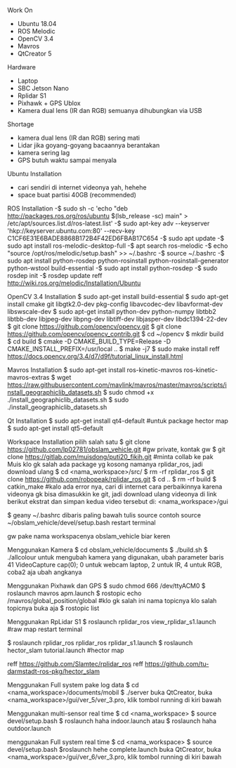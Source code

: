 Work On
- Ubuntu 18.04
- ROS Melodic
- OpenCV 3.4
- Mavros
- QtCreator 5

Hardware
- Laptop
- SBC Jetson Nano 
- Rplidar S1 
- Pixhawk + GPS Ublox
- Kamera dual lens (IR dan RGB)
semuanya dihubungkan via USB

Shortage
- kamera dual lens (IR dan RGB) sering mati
- Lidar jika goyang-goyang bacaannya berantakan
- kamera sering lag
- GPS butuh waktu sampai menyala

Ubuntu Installation
- cari sendiri di internet videonya yah, hehehe
- space buat partisi 40GB (recommended)

ROS Installation
-$ sudo sh -c 'echo "deb http://packages.ros.org/ros/ubuntu $(lsb_release -sc) main" > /etc/apt/sources.list.d/ros-latest.list'
-$ sudo apt-key adv --keyserver 'hkp://keyserver.ubuntu.com:80' --recv-key C1CF6E31E6BADE8868B172B4F42ED6FBAB17C654
-$ sudo apt update
-$ sudo apt install ros-melodic-desktop-full
-$ apt search ros-melodic
-$ echo "source /opt/ros/melodic/setup.bash" >> ~/.bashrc
-$ source ~/.bashrc
-$ sudo apt install python-rosdep python-rosinstall python-rosinstall-generator python-wstool build-essential
-$ sudo apt install python-rosdep
-$ sudo rosdep init
-$ rosdep update
reff http://wiki.ros.org/melodic/Installation/Ubuntu

OpenCV 3.4 Installation
$ sudo apt-get install build-essential
$ sudo apt-get install cmake git libgtk2.0-dev pkg-config libavcodec-dev libavformat-dev libswscale-dev
$ sudo apt-get install python-dev python-numpy libtbb2 libtbb-dev libjpeg-dev libpng-dev libtiff-dev libjasper-dev libdc1394-22-dev
$ git clone https://github.com/opencv/opencv.git
$ git clone https://github.com/opencv/opencv_contrib.git
$ cd ~/opencv
$ mkdir build
$ cd build
$ cmake -D CMAKE_BUILD_TYPE=Release -D CMAKE_INSTALL_PREFIX=/usr/local ..
$ make -j7
$ sudo make install
reff https://docs.opencv.org/3.4/d7/d9f/tutorial_linux_install.html

Mavros Installation
$ sudo apt-get install ros-kinetic-mavros ros-kinetic-mavros-extras
$ wget https://raw.githubusercontent.com/mavlink/mavros/master/mavros/scripts/install_geographiclib_datasets.sh
$ sudo chmod +x ./install_geographiclib_datasets.sh
$ sudo ./install_geographiclib_datasets.sh

Qt Installation 
$ sudo apt-get install qt4-default  #untuk package hector map
$ sudo apt-get install qt5-default

Workspace Installation
pilih salah satu
$ git clone https://github.com/lp02781/obslam_vehicle.git #gw private, kontak gw
$ git clone https://gitlab.com/muisdong/puti20_fikih.git #minta collab ke pak Muis
klo gk salah ada package yg kosong namanya rplidar_ros, jadi download ulang
$ cd <nama_workspace>/src/
$ rm -rf rplidar_ros
$ git clone https://github.com/robopeak/rplidar_ros.git
$ cd ..
$ rm -rf build
$ catkin_make #kalo ada error nya, cari di internet cara perbaikinnya
karena videonya gk bisa dimasukkin ke git, jadi download ulang videonya di link berikut
ekstrat dan simpan kedua video tersebut di: 
 <nama_workspace>/gui

$ geany ~/.bashrc
dibaris paling bawah tulis 
	source <alamat workspace>
	contoh
	source ~/obslam_vehicle/devel/setup.bash
restart terminal

gw pake nama workspacenya obslam_vehicle biar keren

Menggunakan Kamera
$ cd obslam_vehicle/documents
$ ./build.sh
$ ./allcolour
untuk mengubah kamera yang digunakan, ubah parameter baris 41
	VideoCapture cap(0); 0 untuk webcam laptop, 2 untuk IR, 4 untuk RGB, coba2 aja ubah angkanya

Menggunakan Pixhawk dan GPS
$ sudo chmod 666 /dev/ttyACM0
$ roslaunch mavros apm.launch
$ rostopic echo /mavros/global_position/global #klo gk salah ini nama topicnya
klo salah topicnya buka aja
$ rostopic list

Menggunakan RpLidar S1
$ roslaunch rplidar_ros view_rplidar_s1.launch #raw map
restart terminal

$ roslaunch rplidar_ros rplidar_ros rplidar_s1.launch
$ roslaunch hector_slam tutorial.launch #hector map

reff https://github.com/Slamtec/rplidar_ros
reff https://github.com/tu-darmstadt-ros-pkg/hector_slam

Menggunakan Full system pake log data 
$ cd <nama_workspace>/documents/mobil
$ ./server
buka QtCreator, buka <nama_workspace>/gui/ver_5/ver_3.pro, klik tombol running di kiri bawah

Menggunakan multi-sensor real time 
$ cd <nama_workspace>
$ source devel/setup.bash
$ roslaunch haha indoor.launch
atau
$ roslaunch haha outdoor.launch

menggunakan Full system real time
$ cd <nama_workspace>
$ source devel/setup.bash
$roslaunch hehe complete.launch
buka QtCreator, buka <nama_workspace>/gui/ver_6/ver_3.pro, klik tombol running di kiri bawah
